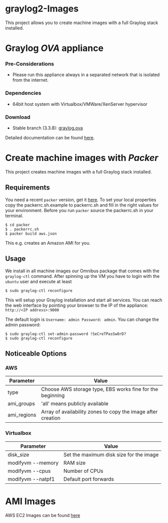 # graylog2-Images

This project allows you to create machine images with a full Graylog stack installed.


Graylog *OVA* appliance
=======================

### Pre-Considerations

  * Please run this appliance always in a separated network that is isolated from the internet.

### Dependencies

  * 64bit host system with Virtualbox/VMWare/XenServer hypervisor

### Download

  * Stable branch (3.3.8): [graylog.ova](https://downloads.graylog.org/releases/graylog-omnibus/ova/graylog-3.3.8-1.ova)

Detailed documentation can be found [here](http://docs.graylog.org/en/latest/pages/installation/virtual_machine_appliances.html).


Create machine images with *Packer*
==================================
This project creates machine images with a full Graylog stack installed.

Requirements
------------
You need a recent `packer` version, get it [here](https://www.packer.io/downloads.html).
To set your local properties copy the packerrc.sh.example to packerrc.sh and fill in the right values for your environment.
Before you run `packer` source the packerrc.sh in your terminal.

```shell
$ cd packer
$ . packerrc.sh
$ packer build aws.json
```

This e.g. creates an Amazon AMI for you.

Usage
-----
We install in all machine images our Omnibus package that comes with the `graylog-ctl` command.
After spinning up the VM you have to login with the `ubuntu` user and execute at least

```shell
$ sudo graylog-ctl reconfigure
```

This will setup your Graylog installation and start all services. You can reach the web interface by
pointing your browser to the IP of the appliance: `http://<IP address>:9000`

The default login is `Username: admin Password: admin`. You can change the admin password:

```shell
$ sudo graylog-ctl set-admin-password !SeCreTPasSwOrD?
$ sudo graylog-ctl reconfigure
```

Noticeable Options
------------------
### AWS

|Parameter | Value |
|----------|-------|
|type      |Choose AWS storage type, EBS works fine for the beginning|
|ami_groups | 'all' means publicly available|
|ami_regions | Array of availability zones to copy the image after creation|


### Virtualbox

|Parameter | Value |
|----------|-------|
|disk_size | Set the maximum disk size for the image|
|modifyvm --memory | RAM size|
|modifyvm --cpus | Number of CPUs|
|modifyvm --natpf1 | Default port forwards|


AMI Images
==========
AWS EC2 Images can be found [here](https://github.com/Graylog2/graylog2-images/tree/3.3/aws)
